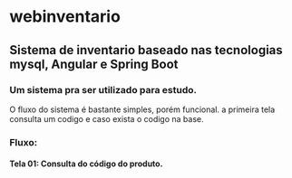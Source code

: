 # webinventario
## Sistema de inventario baseado nas tecnologias mysql, Angular e Spring Boot

### Um sistema  pra ser utilizado para estudo.


<p> O fluxo do sistema é bastante simples, porém funcional.  a primeira tela consulta um codigo e caso exista o codigo na base. </p>

### Fluxo:

#### Tela 01: Consulta do código do produto.






